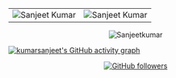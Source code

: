 

<table>
  <tr>
   
<td><img src="https://github-readme-stats.vercel.app/api?username=kumarsanjeet1&include_all_commits=true&count_private=true&show_icons=true&line_height=20&title_color=7A7ADB&icon_color=2234AE&text_color=D3D3D3&bg_color=0,000000,130F40" alt="Sanjeet Kumar" />
    <td><img src="https://github-readme-stats.vercel.app/api/top-langs?username=kumarsanjeet1&show_icons=true&locale=en&layout=compact&title_color=7A7ADB&icon_color=2234AE&text_color=D3D3D3&bg_color=0,000000,130F40" alt="Sanjeet Kumar" /></td>
  </tr>
</table>

<div align="center">
<p><img align="center" src="https://github-readme-streak-stats.herokuapp.com/?user=kumarsanjeet1&theme=dark" alt="Sanjeetkumar" /></p>
  </div>

[![kumarsanjeet's GitHub activity graph](https://activity-graph.herokuapp.com/graph?username=kumarsanjeet1&theme=xcode)](https://git.io/kumarsanjeet1)
<div align = "center">

[![GitHub followers](https://img.shields.io/github/followers/kumarsanjeet1.svg?style=social&label=Follow)](https://github.com/kumarsanjeet1?tab=followers)

</div>

